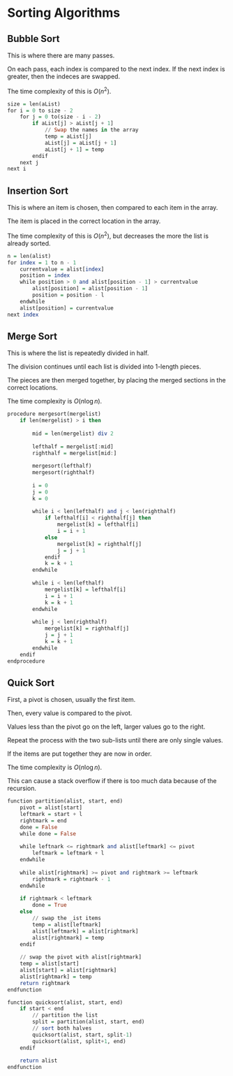 # Sorting Algorithms

## Bubble Sort

This is where there are many passes.

On each pass, each index is compared to the next index. If the next
index is greater, then the indeces are swapped.

The time complexity of this is $O(n^2)$.

```haskell
size = len(aList)
for i = 0 to size - 2
    for j = 0 to(size - i - 2)
        if aList[j] > aList[j + 1]
            // Swap the names in the array
            temp = aList[j]
            aList[j] = aList[j + 1]
            aList[j + 1] = temp
        endif
    next j
next i
```

## Insertion Sort

This is where an item is chosen, then compared to each item in the array.

The item is placed in the correct location in the array.

The time complexity of this is $O(n^2)$, but decreases the more the list is already sorted.

```haskell
n = len(alist)
for index = 1 to n - 1
    currentvalue = alist[index]
    position = index
    while position > 0 and alist[position - 1] > currentvalue
        alist[position] = alist[position - 1]
        position = position - l
    endwhile
    alist[position] = currentvalue
next index
```

## Merge Sort

This is where the list is repeatedly divided in half.

The division continues until each list is divided into 1-length
pieces.

The pieces are then merged together, by placing the merged
sections in the correct locations.

The time complexity is $O(n\log n)$.

```haskell
procedure mergesort(mergelist)
    if len(mergelist) > i then
    
        mid = len(mergelist) div 2
        
        lefthalf = mergelist[:mid]
        righthalf = mergelist[mid:]
        
        mergesort(lefthalf)
        mergesort(righthalf)
        
        i = 0
        j = 0
        k = 0
        
        while i < len(lefthalf) and j < len(righthalf)
            if lefthalf[i] < righthalf[j] then
                mergelist[k] = lefthalf[i]
                i = i + 1
            else
                mergelist[k] = righthalf[j]
                j = j + 1
            endif
            k = k + 1
        endwhile
        
        while i < len(lefthalf)
            mergelist[k] = lefthalf[i]
            i = i + 1
            k = k + 1
        endwhile
        
        while j < len(righthalf)
            mergelist[k] = righthalf[j]
            j = j + 1
            k = k + 1
        endwhile
    endif
endprocedure
```

## Quick Sort

First, a pivot is chosen, usually the first item.

Then, every value is compared to the pivot.

Values less than the pivot go on the left, larger values go to the right.

Repeat the process with the two sub-lists until there are only single values.

If the items are put together they are now in order.

The time complexity is $O(n\log n)$.

This can cause a stack overflow if there is too much data because of the
recursion.

```haskell
function partition(alist, start, end)
    pivot = alist[start]
    leftmark = start + l
    rightmark = end
    done = False
    while done = False
    
    while leftnark <= rightmark and alist[leftmark] <= pivot
        leftmark = leftmark + l
    endwhile
    
    while alist[rightmark] >= pivot and rightmark >= leftmark
        rightmark = rightmark - 1
    endwhile
    
    if rightmark < leftmark
        done = True
    else
        // swap the _ist items
        temp = alist[leftmark]
        alist[leftmark] = alist[rightmark]
        alist[rightmark] = temp
    endif
    
    // swap the pivot with alist[rightmark]
    temp = alist[start]
    alist[start] = alist[rightmark]
    alist[rightmark] = temp
    return rightmark
endfunction

function quicksort(alist, start, end)
    if start < end
        // partition the list
        split = partition(alist, start, end)
        // sort both halves
        quicksort(alist, start, split-1)
        quicksort(alist, split+1, end)
    endif
    
    return alist
endfunction
```

